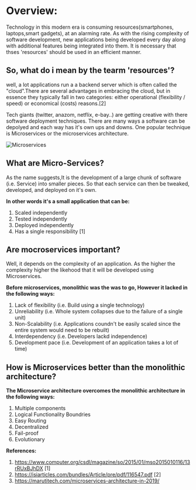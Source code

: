 # Overview:
Technology in this modern era is consuming resources(smartphones, laptops,smart gadgets), at an alarming rate. As with the rising complexity of software development, new applications being developed every day along with additional features being integrated into them. It is necessary that thses 'resources' should be used in an efficient manner.

## So, what do i mean by the tearm 'resources'?

well, a lot applications run a a backend server which is often called the "cloud".There are several advantages in embracing the cloud, but in essence they typically fall in two categories: either operational (flexibility / speed) or economical (costs) reasons.[2]

Tech giants (twitter, anazom, netflix, e-bay..) are getting creative with there software deployment techniques.
There are many ways a software can be depolyed and each way has it's own ups and downs. One popular technique is Microservices or the microservices architecture.

![Microservices](https://jpadesign.in/blog/wp-content/uploads/2019/02/MICROSERVICES.jpg)

## What are Micro-Services?

As the name suggests,It is the development of a large chunk of software (i.e. Service) into smaller pieces.
So that each service can then be tweaked, developed, and deployed on it's own.  

__In other words it's a small application that can be:__

1. Scaled independently 
2. Tested independently
3. Deployed independently 
4. Has a single responsibility [1]

## Are mocroservices important?

Well, it depends on the complexity of an application. As the higher the complexity higher the likehood that it will
be developed using Microservices.

__Before microservices, monolithic was the was to go, However it lacked in the following ways:__

1) Lack of flexibility (i.e. Build using a single technology)
2) Unreliability       (i.e. Whole system collapses due to the failure of a single unit)
3) Non-Scalability     (i.e. Applications coundn't be easily scaled since the entire system would need to be rebuilt)
4) Interdependency     (i.e. Developers lackd independence)
5) Development pace    (i.e. Development of an application takes a lot of time) 

## How is Microservices better than the monolithic architecture?

__The Microservice architecture overcomes the monolithic architecture in the following ways:__

1) Multiple components
2) Logical Functionality Boundries 
3) Easy Routing
4) Decentralized
5) Fail-proof
6) Evolutionary



__References:__

1) https://www.computer.org/csdl/magazine/so/2015/01/mso2015010116/13rRUxBJhDX  [1]
2) https://isiarticles.com/bundles/Article/pre/pdf/116547.pdf                   [2]
3) https://marutitech.com/microservices-architecture-in-2019/
